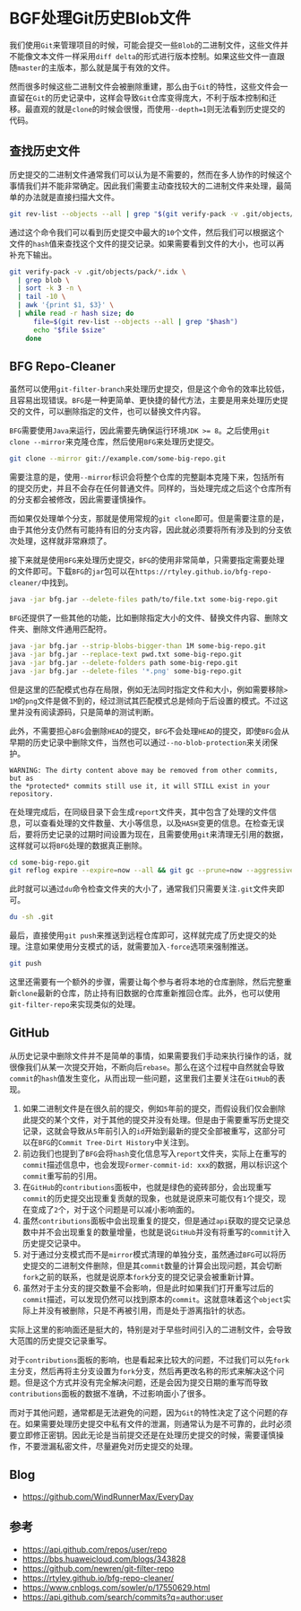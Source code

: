 # BGF处理Git历史Blob文件
我们使用`Git`来管理项目的时候，可能会提交一些`Blob`的二进制文件，这些文件并不能像文本文件一样采用`diff delta`的形式进行版本控制。如果这些文件一直跟随`master`的主版本，那么就是属于有效的文件。

然而很多时候这些二进制文件会被删除重建，那么由于`Git`的特性，这些文件会一直留在`Git`的历史记录中，这样会导致`Git`仓库变得庞大，不利于版本控制和迁移。最直观的就是`clone`的时候会很慢，而使用`--depth=1`则无法看到历史提交的代码。

## 查找历史文件
历史提交的二进制文件通常我们可以认为是不需要的，然而在多人协作的时候这个事情我们并不能非常确定。因此我们需要主动查找较大的二进制文件来处理，最简单的办法就是直接扫描大文件。

```bash
git rev-list --objects --all | grep "$(git verify-pack -v .git/objects/pack/*.idx | sort -k 3 -n | tail -10 | awk '{print$1}')"
```

通过这个命令我们可以看到历史提交中最大的`10`个文件，然后我们可以根据这个文件的`hash`值来查找这个文件的提交记录。如果需要看到文件的大小，也可以再补充下输出。

```bash
git verify-pack -v .git/objects/pack/*.idx \
  | grep blob \
  | sort -k 3 -n \
  | tail -10 \
  | awk '{print $1, $3}' \
  | while read -r hash size; do
      file=$(git rev-list --objects --all | grep "$hash")
      echo "$file $size"
    done
```

## BFG Repo-Cleaner
虽然可以使用`git-filter-branch`来处理历史提交，但是这个命令的效率比较低，且容易出现错误。`BFG`是一种更简单、更快捷的替代方法，主要是用来处理历史提交的文件，可以删除指定的文件，也可以替换文件内容。

`BFG`需要使用`Java`来运行，因此需要先确保运行环境`JDK >= 8`。之后使用`git clone --mirror`来克隆仓库，然后使用`BFG`来处理历史提交。

```bash
git clone --mirror git://example.com/some-big-repo.git
```

需要注意的是，使用`--mirror`标识会将整个仓库的完整副本克隆下来，包括所有的提交历史，并且不会存在任何普通文件。同样的，当处理完成之后这个仓库所有的分支都会被修改，因此需要谨慎操作。

而如果仅处理单个分支，那就是使用常规的`git clone`即可。但是需要注意的是，由于其他分支仍然有可能持有旧的分支内容，因此就必须要将所有涉及到的分支依次处理，这样就非常麻烦了。

接下来就是使用`BFG`来处理历史提交，`BFG`的使用非常简单，只需要指定需要处理的文件即可。下载`BFG`的`jar`包可以在`https://rtyley.github.io/bfg-repo-cleaner/`中找到。

```bash
java -jar bfg.jar --delete-files path/to/file.txt some-big-repo.git
```
`BFG`还提供了一些其他的功能，比如删除指定大小的文件、替换文件内容、删除文件夹、删除文件通用匹配符。

```bash
java -jar bfg.jar --strip-blobs-bigger-than 1M some-big-repo.git
java -jar bfg.jar --replace-text pwd.txt some-big-repo.git
java -jar bfg.jar --delete-folders path some-big-repo.git
java -jar bfg.jar --delete-files '*.png' some-big-repo.git
```

但是这里的匹配模式也存在局限，例如无法同时指定文件和大小，例如需要移除`> 1M`的`png`文件是做不到的，经过测试其匹配模式总是倾向于后设置的模式。不过这里并没有阅读源码，只是简单的测试判断。

此外，不需要担心`BFG`会删除`HEAD`的提交，`BFG`不会处理`HEAD`的提交，即使`BFG`会从早期的历史记录中删除文件，当然也可以通过`--no-blob-protection`来关闭保护。

```
WARNING: The dirty content above may be removed from other commits, but as
the *protected* commits still use it, it will STILL exist in your repository.
```

在处理完成后，在同级目录下会生成`report`文件夹，其中包含了处理的文件信息，可以查看处理的文件数量、大小等信息，以及`HASH`变更的信息。在检查无误后，要将历史记录的过期时间设置为现在，且需要使用`git`来清理无引用的数据，这样就可以将`BFG`处理的数据真正删除。

```bash
cd some-big-repo.git
git reflog expire --expire=now --all && git gc --prune=now --aggressive
```

此时就可以通过`du`命令检查文件夹的大小了，通常我们只需要关注`.git`文件夹即可。

```bash
du -sh .git
```

最后，直接使用`git push`来推送到远程仓库即可，这样就完成了历史提交的处理。注意如果使用分支模式的话，就需要加入`-force`选项来强制推送。

```bash
git push
```

这里还需要有一个额外的步骤，需要让每个参与者将本地的仓库删除，然后完整重新`clone`最新的仓库，防止持有旧数据的仓库重新推回仓库。此外，也可以使用`git-filter-repo`来实现类似的处理。

## GitHub
从历史记录中删除文件并不是简单的事情，如果需要我们手动来执行操作的话，就很像我们从某一次提交开始，不断向后`rebase`。那么在这个过程中自然就会导致`commit`的`hash`值发生变化，从而出现一些问题，这里我们主要关注在`GitHub`的表现。

1. 如果二进制文件是在很久前的提交，例如`5`年前的提交，而假设我们仅会删除此提交的某个文件，对于其他的提交并没有处理。但是由于需要重写历史提交记录，这就会导致从`5`年前引入的`id`开始到最新的提交全部被重写，这部分可以在`BFG`的`Commit Tree-Dirt History`中关注到。
2. 前边我们也提到了`BFG`会将`hash`变化信息写入`report`文件夹，实际上在重写的`commit`描述信息中，也会发现`Former-commit-id: xxx`的数据，用以标识这个`commit`重写前的引用。
3. 在`GitHub`的`contributions`面板中，也就是绿色的瓷砖部分，会出现重写`commit`的历史提交出现重复贡献的现象，也就是说原来可能仅有`1`个提交，现在变成了`2`个，对于这个问题是可以减小影响面的。
4. 虽然`contributions`面板中会出现重复的提交，但是通过`api`获取的提交记录总数中并不会出现重复的数量增量，也就是说`GitHub`并没有将重写的`commit`计入历史提交记录中。
5. 对于通过分支模式而不是`mirror`模式清理的单独分支，虽然通过`BFG`可以将历史提交的二进制文件删除，但是其`commit`数量的计算会出现问题，其会切断`fork`之前的联系，也就是说原本`fork`分支的提交记录会被重新计算。
6. 虽然对于主分支的提交数量不会影响，但是此时如果我们打开重写过后的`commit`描述，可以发现仍然可以找到原本的`commit`。这就意味着这个`object`实际上并没有被删除，只是不再被引用，而是处于游离指针的状态。

实际上这里的影响面还是挺大的，特别是对于早些时间引入的二进制文件，会导致大范围的历史提交记录重写。

对于`contributions`面板的影响，也是看起来比较大的问题，不过我们可以先`fork`主分支，然后再将主分支设置为`fork`分支，然后再更改名称的形式来解决这个问题。但是这个方式并没有完全解决问题，还是会因为提交日期的重写而导致`contributions`面板的数据不准确，不过影响面小了很多。

而对于其他问题，通常都是无法避免的问题，因为`Git`的特性决定了这个问题的存在。如果需要处理历史提交中私有文件的泄漏，则通常认为是不可靠的，此时必须要立即修正密钥。因此无论是当前提交还是在处理历史提交的时候，需要谨慎操作，不要泄漏私密文件，尽量避免对历史提交的处理。

## Blog

- <https://github.com/WindRunnerMax/EveryDay>

## 参考

- <https://api.github.com/repos/user/repo>
- <https://bbs.huaweicloud.com/blogs/343828>
- <https://github.com/newren/git-filter-repo>
- <https://rtyley.github.io/bfg-repo-cleaner/>
- <https://www.cnblogs.com/sowler/p/17550629.html>
- <https://api.github.com/search/commits?q=author:user>
